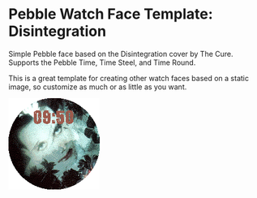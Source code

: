 # Pebble Watch Face Template: Disintegration
Simple Pebble face based on the Disintegration cover by The Cure. Supports the Pebble Time, Time Steel, and Time Round.

This is a great template for creating other watch faces based on a static image, so customize as much or as little as you want.

![Screenshot](screenshots/round.png)

